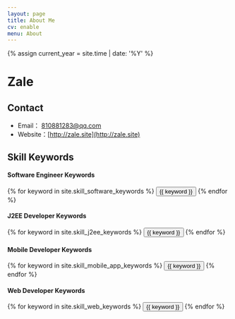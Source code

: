 ```yaml
---
layout: page
title: About Me
cv: enable
menu: About
---
```

{% assign current_year = site.time | date: '%Y' %}

# Zale


## Contact

- Email： 810881283@qq.com
- Website：[http://zale.site](http://zale.site)

## Skill Keywords

#### Software Engineer Keywords
<div class="btn-inline">
    {% for keyword in site.skill_software_keywords %}
    <button class="btn btn-outline" type="button">{{ keyword }}</button>
    {% endfor %}
</div>

#### J2EE Developer Keywords
<div class="btn-inline">
    {% for keyword in site.skill_j2ee_keywords %}
    <button class="btn btn-outline" type="button">{{ keyword }}</button>
    {% endfor %}
</div>

#### Mobile Developer Keywords
<div class="btn-inline">
    {% for keyword in site.skill_mobile_app_keywords %}
    <button class="btn btn-outline" type="button">{{ keyword }}</button>
    {% endfor %}
</div>

#### Web Developer Keywords
<div class="btn-inline">
    {% for keyword in site.skill_web_keywords %}
    <button class="btn btn-outline" type="button">{{ keyword }}</button>
    {% endfor %}
</div>